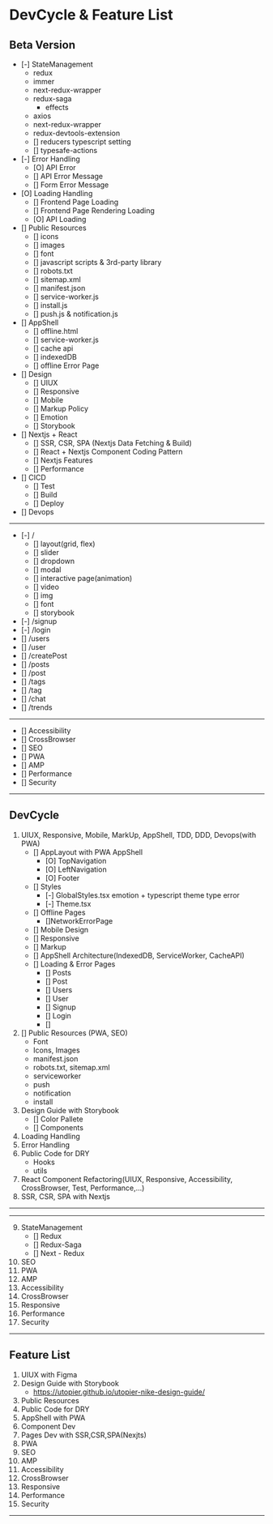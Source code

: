 # DevCycle & Feature List

## Beta Version
- [-] StateManagement
    - redux
    - immer
    - next-redux-wrapper
    - redux-saga
        - effects
    - axios
    - next-redux-wrapper
    - redux-devtools-extension
    - [] reducers typescript setting
    - [] typesafe-actions
- [-] Error Handling
    - [O] API Error
    - [] API Error Message
    - [] Form Error Message
- [O] Loading Handling
    - [] Frontend Page Loading 
    - [] Frontend Page Rendering Loading
    - [O] API Loading
- [] Public Resources
    - [] icons
    - [] images
    - [] font
    - [] javascript scripts & 3rd-party library
    - [] robots.txt
    - [] sitemap.xml
    - [] manifest.json
    - [] service-worker.js
    - [] install.js
    - [] push.js & notification.js
- [] AppShell
    - [] offline.html
    - [] service-worker.js
    - [] cache api
    - [] indexedDB
    - [] offline Error Page
- [] Design
    - [] UIUX
    - [] Responsive
    - [] Mobile
    - [] Markup Policy
    - [] Emotion
    - [] Storybook
- [] Nextjs + React
    - [] SSR, CSR, SPA (Nextjs Data Fetching & Build)
    - [] React + Nextjs Component Coding Pattern
    - [] Nextjs Features
    - [] Performance
- [] CICD
    - [] Test
    - [] Build
    - [] Deploy
- [] Devops
---
- [-] /
    - [] layout(grid, flex)
    - [] slider 
    - [] dropdown
    - [] modal
    - [] interactive page(animation)
    - [] video
    - [] img
    - [] font
    - [] storybook
- [-] /signup
- [-] /login
- [] /users
- [] /user
- [] /createPost
- [] /posts
- [] /post
- [] /tags
- [] /tag
- [] /chat
- [] /trends
---
- [] Accessibility
- [] CrossBrowser
- [] SEO
- [] PWA
- [] AMP
- [] Performance
- [] Security
---
## DevCycle
1. UIUX, Responsive, Mobile, MarkUp, AppShell, TDD, DDD, Devops(with PWA) 
    - [] AppLayout with PWA AppShell
        - [O] TopNavigation
        - [O] LeftNavigation
        - [O] Footer
    - [] Styles
        - [-] GlobalStyles.tsx
            emotion + typescript theme type error
        - [-] Theme.tsx
    - [] Offline Pages
        - []NetworkErrorPage
    - [] Mobile Design
    - [] Responsive
    - [] Markup
    - [] AppShell Architecture(IndexedDB, ServiceWorker, CacheAPI)
    - [] Loading & Error Pages
        - [] Posts
        - [] Post
        - [] Users
        - [] User
        - [] Signup
        - [] Login
        - [] 
2. [] Public Resources (PWA, SEO)
    - Font
    - Icons, Images
    - manifest.json
    - robots.txt, sitemap.xml
    - serviceworker
    - push
    - notification
    - install
3. Design Guide with Storybook
    - [] Color Pallete
    - [] Components
4. Loading Handling
5. Error Handling
6. Public Code for DRY
    - Hooks
    - utils
7. React Component Refactoring(UIUX, Responsive, Accessibility, CrossBrowser, Test, Performance,...)
8. SSR, CSR, SPA with Nextjs
-------------------------------------------------------------------------------------
-------------------------------------------------------------------------------------
9. StateManagement
    - [] Redux
    - [] Redux-Saga
    - [] Next - Redux
11. SEO
12. PWA
13. AMP
14. Accessibility
15. CrossBrowser
16. Responsive
17. Performance
18. Security
---
## Feature List
1. UIUX with Figma
2. Design Guide with Storybook
    - https://utopier.github.io/utopier-nike-design-guide/
3. Public Resources
4. Public Code for DRY
5. AppShell with PWA
6. Component Dev
7. Pages Dev with SSR,CSR,SPA(Nexjts)
8. PWA
9. SEO
10. AMP
11. Accessibility
12. CrossBrowser
13. Responsive
14. Performance
15. Security
---